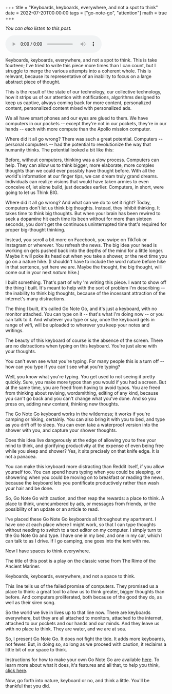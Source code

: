 +++
title = "Keyboards, keyboards, everywhere, and not a spot to think"
date = 2022-07-20T00:00:00
tags = ["go-note-go", "attention"]
math = true
+++

_You can also listen to this post._

<audio
    controls
    src="/audio/keyboards-everywhere.m4a">
  Your browser does not support the <code>audio</code> element.
</audio>

Keyboards, keyboards, everywhere, and not a spot to think.
This is take fourteen; I've tried to write this piece more times than I can count,
but I struggle to merge the various attempts into a coherent whole.
This is relevant, because its representative of an inability to focus on a large abstract piece of thought.

This is the result of the state of our technology,
our collective technology,
how it strips us of our attention with notifications,
algorithms designed to keep us captive,
always coming back for more content,
personalized content, personalized content mixed with personalized ads.

We all have smart phones and our eyes are glued to them.
We have computers in our pockets -- except they're not in our pockets, they're in our hands -- each with more compute than the Apollo mission computer.

Where did it all go wrong?
There was such a great potential.
Computers -- personal computers -- had the potential to revolutionize the way that humanity thinks.
The potential looked a bit like this:

Before, without computers, thinking was a slow process.
Computers can help.
They can allow us to think bigger, more elaborate, more complex thoughts than we could ever possibly have thought before.
With all the world's information at our finger tips, we can dream truly grand dreams.
Individuals can realize visions that would have taken armies to even conceive of, let alone build, just decades earlier.
Computers, in short, were going to let us Think BIG.

Where did it all go wrong? And what can we do to set it right?
Today, computers don't let us think big thoughts. Instead, they inhibit thinking.
It takes time to think big thoughts.
But when your brain has been rewired to seek a dopamine hit each time its been without for more than sixteen seconds,
you don't get the continuous uninterrupted time that's required for proper big-thought thinking.

Instead, you scroll a bit more on Facebook, you swipe on TikTok or Instagram or wherever.
You refresh the news.
The big idea your head is working on gets pushed back into the depths of the mind for a little longer.
Maybe it will poke its head out when you take a shower, or the next time you go on a nature hike.
(I shouldn't have to include the word nature before hike in that sentence, yet here we are. Maybe the thought, the big thought, will come out in your next _nature_ hike.)

I built something.
That's part of why 'm writing this piece. I want to show off the thing I built.
It's meant to help with the sort of problem I'm describing -- the inability to think big thoughts, because of the incessant attraction of the internet's many distractions.

The thing I built, it's called Go Note Go, and it's just a keyboard, with no monitor attached.
You can type on it -- that's what I'm doing now -- or you can talk to it.
And whatever you type or say, once the keyboard gets in range of wifi, will be uploaded to wherever you keep your notes and writings.

The beauty of this keyboard of course is the absence of the screen.
There are no distractions when typing on this keyboard.
You're just alone with your thoughts.

You can't even see what you're typing.
For many people this is a turn off -- how can you type if you can't see what you're typing?

Well, you know what you're typing. You get used to not seeing it pretty quickly.
Sure, you make more typos than you would if you had a screen.
But at the same time, you are freed from having to avoid typos.
You are freed from thinking about revising, wordsmithing, editing of any kind, because you can't go back and you can't change what you've done.
And so you press on, adding new content, thinking new thoughts.

The Go Note Go keyboard works in the wilderness; it works if you're camping or hiking, certainly.
You can also bring it with you to bed, and type as you drift off to sleep.
You can even take a waterproof version into the shower with you, and capture your shower thoughts.

Does this idea live dangerously at the edge of allowing you to free your mind to think, and glorifying productivity at the expense of even being free while you sleep and shower? Yes, it sits precisely on that knife edge. It is not a panacea.

You can make this keyboard more distracting than Reddit itself, if you allow yourself too.
You can spend hours typing when you could be sleeping, or showering when you could be moving on to breakfast or reading the news, because the keyboard lets you pontificate productively rather than wash your hair and be done.

So, Go Note Go with caution, and then reap the rewards: a place to think.
A place to think, unencumbered by ads, or messages from friends, or the possibility of an update or an article to read.

I've placed these Go Note Go keyboards all throughout my apartment.
I have one at each place where I might work, so that I can type thoughts without needing to switch to a text editor on my computer.
I simply turn to the Go Note Go and type.
I have one in my bed, and one in my car, which I can talk to as I drive.
If I go camping, one goes into the tent with me.

Now I have spaces to think everywhere.

The title of this post is a play on the classic verse from The Rime of the Ancient Mariner.

Keyboards, keyboards, everywhere, and not a space to think.

This line tells us of the failed promise of computers.
They promised us a place to think:
a great tool to allow us to think greater, bigger thoughts than before.
And computers proliferated, both because of the good they do, as well as their siren song.

So the world we live in lives up to that line now.
There are keyboards everywhere, but they are all attached to monitors, attached to the internet, attached to our pockets and our hands and our minds.
And they leave us with no place to think.
They are water, and we are at sea.

So, I present Go Note Go.
It does not fight the tide.
It adds more keyboards, not fewer.
But, in doing so, so long as we proceed with caution,
it reclaims a little bit of our space to think.

Instructions for how to make your own Go Note Go are available [here](https://github.com/dbieber/GoNoteGo).
To learn more about what it does, it's features and all that, to help you think, [click here](/projects/go-note-go/).

Now, go forth into nature, keyboard or no, and think a little. You'll be thankful that you did.
